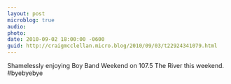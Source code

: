 ```yaml
---
layout: post
microblog: true
audio: 
photo: 
date: 2010-09-02 18:00:00 -0600
guid: http://craigmcclellan.micro.blog/2010/09/03/t22924341079.html
---
```

Shamelessly enjoying Boy Band Weekend on 107.5 The River this weekend. #byebyebye

